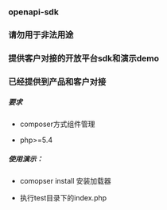 ###  openapi-sdk
### 请勿用于非法用途

### 提供客户对接的开放平台sdk和演示demo 
### 已经提供到产品和客户对接

##### 要求
 * composer方式组件管理

 * php>=5.4

##### 使用演示：

 * comopser install 安装加载器

 * 执行test目录下的index.php
